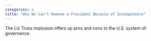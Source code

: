 ```yaml
---
categories: a
title: "Why We Can’t Remove a President Because of Incompetence"
---
```

The Liz Truss implosion offers up pros and cons to the U.S. system of governance.